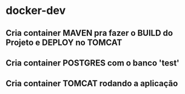 # docker-dev
## Cria container MAVEN pra fazer o BUILD do Projeto e DEPLOY no TOMCAT
## Cria container POSTGRES com o banco 'test'
## Cria container TOMCAT rodando a aplicação
